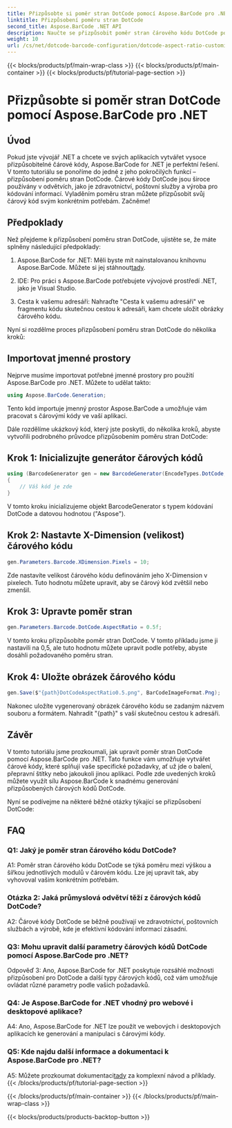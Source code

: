 ```yaml
---
title: Přizpůsobte si poměr stran DotCode pomocí Aspose.BarCode pro .NET
linktitle: Přizpůsobení poměru stran DotCode
second_title: Aspose.BarCode .NET API
description: Naučte se přizpůsobit poměr stran čárového kódu DotCode pomocí Aspose.BarCode pro .NET. Vytvářejte bez námahy čárové kódy na míru pro své aplikace.
weight: 10
url: /cs/net/dotcode-barcode-configuration/dotcode-aspect-ratio-customization/
---
```


{{< blocks/products/pf/main-wrap-class >}}
{{< blocks/products/pf/main-container >}}
{{< blocks/products/pf/tutorial-page-section >}}

# Přizpůsobte si poměr stran DotCode pomocí Aspose.BarCode pro .NET

## Úvod

Pokud jste vývojář .NET a chcete ve svých aplikacích vytvářet vysoce přizpůsobitelné čárové kódy, Aspose.BarCode for .NET je perfektní řešení. V tomto tutoriálu se ponoříme do jedné z jeho pokročilých funkcí – přizpůsobení poměru stran DotCode. Čárové kódy DotCode jsou široce používány v odvětvích, jako je zdravotnictví, poštovní služby a výroba pro kódování informací. Vyladěním poměru stran můžete přizpůsobit svůj čárový kód svým konkrétním potřebám. Začněme!

## Předpoklady

Než přejdeme k přizpůsobení poměru stran DotCode, ujistěte se, že máte splněny následující předpoklady:

1.  Aspose.BarCode for .NET: Měli byste mít nainstalovanou knihovnu Aspose.BarCode. Můžete si jej stáhnout[tady](https://releases.aspose.com/barcode/net/).

2. IDE: Pro práci s Aspose.BarCode potřebujete vývojové prostředí .NET, jako je Visual Studio.

3. Cesta k vašemu adresáři: Nahraďte "Cesta k vašemu adresáři" ve fragmentu kódu skutečnou cestou k adresáři, kam chcete uložit obrázky čárového kódu.

Nyní si rozdělme proces přizpůsobení poměru stran DotCode do několika kroků:

## Importovat jmenné prostory

Nejprve musíme importovat potřebné jmenné prostory pro použití Aspose.BarCode pro .NET. Můžete to udělat takto:

```csharp
using Aspose.BarCode.Generation;
```

Tento kód importuje jmenný prostor Aspose.BarCode a umožňuje vám pracovat s čárovými kódy ve vaší aplikaci.

Dále rozdělíme ukázkový kód, který jste poskytli, do několika kroků, abyste vytvořili podrobného průvodce přizpůsobením poměru stran DotCode:

## Krok 1: Inicializujte generátor čárových kódů

```csharp
using (BarcodeGenerator gen = new BarcodeGenerator(EncodeTypes.DotCode, "Aspose"))
{
    // Váš kód je zde
}
```

V tomto kroku inicializujeme objekt BarcodeGenerator s typem kódování DotCode a datovou hodnotou ("Aspose").

## Krok 2: Nastavte X-Dimension (velikost) čárového kódu

```csharp
gen.Parameters.Barcode.XDimension.Pixels = 10;
```

Zde nastavíte velikost čárového kódu definováním jeho X-Dimension v pixelech. Tuto hodnotu můžete upravit, aby se čárový kód zvětšil nebo zmenšil.

## Krok 3: Upravte poměr stran

```csharp
gen.Parameters.Barcode.DotCode.AspectRatio = 0.5f;
```

V tomto kroku přizpůsobíte poměr stran DotCode. V tomto příkladu jsme ji nastavili na 0,5, ale tuto hodnotu můžete upravit podle potřeby, abyste dosáhli požadovaného poměru stran.

## Krok 4: Uložte obrázek čárového kódu

```csharp
gen.Save($"{path}DotCodeAspectRatio0.5.png", BarCodeImageFormat.Png);
```

Nakonec uložíte vygenerovaný obrázek čárového kódu se zadaným názvem souboru a formátem. Nahradit "{path}" s vaší skutečnou cestou k adresáři.

## Závěr

V tomto tutoriálu jsme prozkoumali, jak upravit poměr stran DotCode pomocí Aspose.BarCode pro .NET. Tato funkce vám umožňuje vytvářet čárové kódy, které splňují vaše specifické požadavky, ať už jde o balení, přepravní štítky nebo jakoukoli jinou aplikaci. Podle zde uvedených kroků můžete využít sílu Aspose.BarCode k snadnému generování přizpůsobených čárových kódů DotCode.

Nyní se podívejme na některé běžné otázky týkající se přizpůsobení DotCode:

## FAQ

### Q1: Jaký je poměr stran čárového kódu DotCode?

A1: Poměr stran čárového kódu DotCode se týká poměru mezi výškou a šířkou jednotlivých modulů v čárovém kódu. Lze jej upravit tak, aby vyhovoval vašim konkrétním potřebám.

### Otázka 2: Jaká průmyslová odvětví těží z čárových kódů DotCode?

A2: Čárové kódy DotCode se běžně používají ve zdravotnictví, poštovních službách a výrobě, kde je efektivní kódování informací zásadní.

### Q3: Mohu upravit další parametry čárových kódů DotCode pomocí Aspose.BarCode pro .NET?

Odpověď 3: Ano, Aspose.BarCode for .NET poskytuje rozsáhlé možnosti přizpůsobení pro DotCode a další typy čárových kódů, což vám umožňuje ovládat různé parametry podle vašich požadavků.

### Q4: Je Aspose.BarCode for .NET vhodný pro webové i desktopové aplikace?

A4: Ano, Aspose.BarCode for .NET lze použít ve webových i desktopových aplikacích ke generování a manipulaci s čárovými kódy.

### Q5: Kde najdu další informace a dokumentaci k Aspose.BarCode pro .NET?

A5: Můžete prozkoumat dokumentaci[tady](https://reference.aspose.com/barcode/net/) za komplexní návod a příklady.
{{< /blocks/products/pf/tutorial-page-section >}}

{{< /blocks/products/pf/main-container >}}
{{< /blocks/products/pf/main-wrap-class >}}

{{< blocks/products/products-backtop-button >}}
